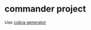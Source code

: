 # commander project

Use [cobra generator](https://github.com/spf13/cobra/blob/master/cobra/README.md)
